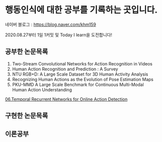 행동인식에 대한 공부를 기록하는 곳입니다.
========================================
네이버 블로그 : https://blog.naver.com/khm159

2020.08.27부터 1일 1커밋 및 Today I learn을 도전합니다!

공부한 논문목록
------

01. Two-Stream Convolutional Networks for Action Recognition in Videos
02. Human Action Recognition and Prediction : A Survey
03. NTU RGB+D: A Large Scale Dataset for 3D Human Activity Analysis
04. Recognizing Human Actions as the Evolution of Pose Estimation Maps
05. PKU-MMD A Large Scale Benchmark for Continuous Multi-Modal Human Action Understanding


[06.Temporal Recurrent Networks for Online Action Detection](https://github.com/khm159/Action-Recognition/blob/master/2020/Aug/Paper/TRN/%EB%85%BC%EB%AC%B8%EC%84%A4%EB%AA%85.md, "google link")


구현한 논문목록
------

이론공부
------
